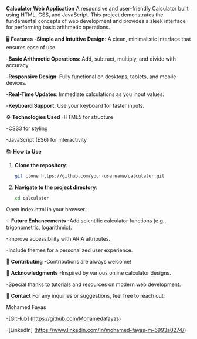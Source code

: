 **Calculator Web Application**
A responsive and user-friendly Calculator built using HTML, CSS, and JavaScript. This project demonstrates the fundamental concepts of web development and provides a sleek interface for performing basic arithmetic operations.

🖥️ **Features**
-**Simple and Intuitive Design**: A clean, minimalistic interface that ensures ease of use.

-**Basic Arithmetic Operations**: Add, subtract, multiply, and divide with accuracy.

-**Responsive Design**: Fully functional on desktops, tablets, and mobile devices.

-**Real-Time Updates**: Immediate calculations as you input values.

-**Keyboard Support**: Use your keyboard for faster inputs.


⚙️ **Technologies Used**
-HTML5 for structure

-CSS3 for styling

-JavaScript (ES6) for interactivity

📚 **How to Use**
1. **Clone the repository**:
    ```bash
    git clone https://github.com/your-username/calculator.git
    ```
2. **Navigate to the project directory**:
    ```bash
    cd calculator
    ```

Open index.html in your browser.

💡 **Future Enhancements**
-Add scientific calculator functions (e.g., trigonometric, logarithmic).

-Improve accessibility with ARIA attributes.

-Include themes for a personalized user experience.

🤝 **Contributing**
-Contributions are always welcome!

🙌 **Acknowledgments**
-Inspired by various online calculator designs.

-Special thanks to tutorials and resources on modern web development.

📧 **Contact**
For any inquiries or suggestions, feel free to reach out:

Mohamed Fayas

-[GitHub] (https://github.com/Mohamedafayas)

-[LinkedIn] (https://www.linkedin.com/in/mohamed-fayas-m-6993a0274/)

